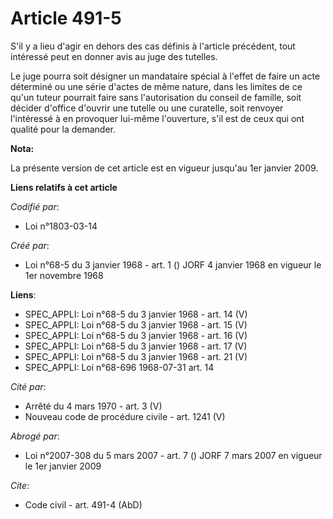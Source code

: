 # Article 491-5

S'il y a lieu d'agir en dehors des cas définis à l'article précédent, tout intéressé peut en donner avis au juge des
tutelles.

Le juge pourra soit désigner un mandataire spécial à l'effet de faire un acte déterminé ou une série d'actes de même nature,
dans les limites de ce qu'un tuteur pourrait faire sans l'autorisation du conseil de famille, soit décider d'office d'ouvrir
une tutelle ou une curatelle, soit renvoyer l'intéressé à en provoquer lui-même l'ouverture, s'il est de ceux qui ont qualité
pour la demander.

**Nota:**

La présente version de cet article est en vigueur jusqu'au 1er janvier 2009.

**Liens relatifs à cet article**

_Codifié par_:

  - Loi n°1803-03-14

_Créé par_:

  - Loi n°68-5 du 3 janvier 1968 - art. 1 () JORF 4 janvier 1968 en vigueur le 1er novembre 1968

**Liens**:

  - SPEC_APPLI: Loi n°68-5 du 3 janvier 1968 - art. 14 (V)
  - SPEC_APPLI: Loi n°68-5 du 3 janvier 1968 - art. 15 (V)
  - SPEC_APPLI: Loi n°68-5 du 3 janvier 1968 - art. 16 (V)
  - SPEC_APPLI: Loi n°68-5 du 3 janvier 1968 - art. 17 (V)
  - SPEC_APPLI: Loi n°68-5 du 3 janvier 1968 - art. 21 (V)
  - SPEC_APPLI: Loi n°68-696 1968-07-31 art. 14

_Cité par_:

  - Arrêté du 4 mars 1970 - art. 3 (V)
  - Nouveau code de procédure civile - art. 1241 (V)

_Abrogé par_:

  - Loi n°2007-308 du 5 mars 2007 - art. 7 () JORF 7 mars 2007 en vigueur le 1er janvier 2009

_Cite_:

  - Code civil - art. 491-4 (AbD)
